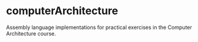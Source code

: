 # computerArchitecture
Assembly language implementations for practical exercises in the Computer Architecture course.

